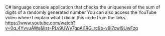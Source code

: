 C# language console application that checks the uniqueness of the sum of digits of a randomly generated number
You can also access the YouTube video where I explain what I did in this code from the links.
https://www.youtube.com/watch?v=0q_4YvvuAWs&list=PLv9UWy7gpAi1RG_rc9b-v9l7cwl9UwFzq
